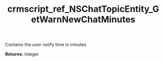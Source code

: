 ﻿---
title: crmscript_ref_NSChatTopicEntity_GetWarnNewChatMinutes
description: Integer NSChatTopicEntity.GetWarnNewChatMinutes()
intellisense: NSChatTopicEntity.GetWarnNewChatMinutes
keywords: NSChatTopicEntity, GetWarnNewChatMinutes
so.topic: reference
---

Contains the user notify time in minutes

**Returns:** Integer


